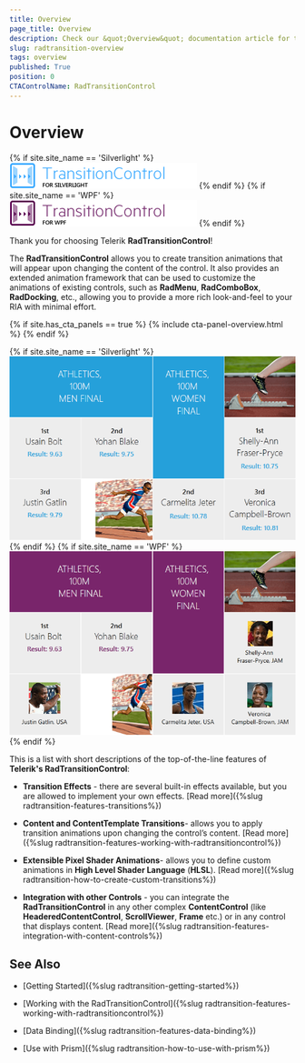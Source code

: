 ```yaml
---
title: Overview
page_title: Overview
description: Check our &quot;Overview&quot; documentation article for the RadTransitionControl {{ site.framework_name }} control.
slug: radtransition-overview
tags: overview
published: True
position: 0
CTAControlName: RadTransitionControl
---
```


# Overview

{% if site.site_name == 'Silverlight' %}
![](images/RadTransition_Overview_01.png)
{% endif %}
{% if site.site_name == 'WPF' %}
![](images/RadTransition_Overview_01_WPF.png)
{% endif %}

Thank you for choosing Telerik __RadTransitionControl__!

The __RadTransitionControl__ allows you to create transition animations that will appear upon changing the content of the control. It also provides an extended animation framework that can be used to customize the animations of existing controls, such as __RadMenu__, __RadComboBox__, __RadDocking__, etc., allowing you to provide a more rich look-and-feel to your RIA with minimal effort.

{% if site.has_cta_panels == true %}
{% include cta-panel-overview.html %}
{% endif %}

{% if site.site_name == 'Silverlight' %}
![](images/RadTransition_Overview_02.png)
{% endif %}
{% if site.site_name == 'WPF' %}
![](images/RadTransition_Overview_02_WPF.png)
{% endif %}

This is a list with short descriptions of the top-of-the-line features of __Telerik's RadTransitionControl__:

* __Transition Effects__ - there are several built-in effects available, but you are allowed to implement your own effects. [Read more]({%slug radtransition-features-transitions%})

* __Content and ContentTemplate Transitions__- allows you to apply transition animations upon changing the control’s content. [Read more]({%slug radtransition-features-working-with-radtransitioncontrol%})

* __Extensible Pixel Shader Animations__- allows you to define custom animations in __High Level Shader Language__ (__HLSL__). [Read more]({%slug radtransition-how-to-create-custom-transitions%})

* __Integration with other Controls__ - you can integrate the __RadTransitionControl__ in any other complex __ContentControl__ (like __HeaderedContentControl__, __ScrollViewer__, __Frame__ etc.) or in any control that displays content. [Read more]({%slug radtransition-features-integration-with-content-controls%})

## See Also

 * [Getting Started]({%slug radtransition-getting-started%})

 * [Working with the RadTransitionControl]({%slug radtransition-features-working-with-radtransitioncontrol%})

 * [Data Binding]({%slug radtransition-features-data-binding%})

 * [Use with Prism]({%slug radtransition-how-to-use-with-prism%})
